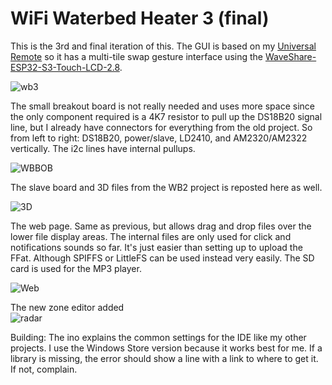# WiFi Waterbed Heater 3 (final)

This is the 3rd and final iteration of this. The GUI is based on my [Universal Remote](https://github.com/CuriousTech/Smart-Universal-Remote) so it has a multi-tile swap gesture interface using the
[WaveShare-ESP32-S3-Touch-LCD-2.8](https://www.waveshare.com/wiki/ESP32-S3-Touch-LCD-2.8).  
  
![wb3](http://curioustech.net/images/wb3.jpg)  
  
The small breakout board is not really needed and uses more space since the only component required is a 4K7 resistor to pull up the DS18B20 signal line, but I already have connectors for everything from the old project. So from left to right: DS18B20, power/slave, LD2410, and AM2320/AM2322 vertically.  The i2c lines have internal pullups.  
  
![WBBOB](http://curioustech.net/images/wbbob.jpg)  
  
The slave board and 3D files from the WB2 project is reposted here as well.  
  
![3D](http://curioustech.net/images/wbcase2.jpg)  
  
  
The web page. Same as previous, but allows drag and drop files over the lower file display areas. The internal files are only used for click and notifications sounds so far. It's just easier than setting up to upload the FFat.  Although SPIFFS or LittleFS can be used instead very easily. The SD card is used for the MP3 player.  
  
![Web](http://curioustech.net/images/wb3web.png)  

The new zone editor added  
![radar](http://curioustech.net/images/wb3rdr.jpg)  
  
Building: The ino explains the common settings for the IDE like my other projects. I use the Windows Store version because it works best for me. If a library is missing, the error should show a line with a link to where to get it. If not, complain.  
